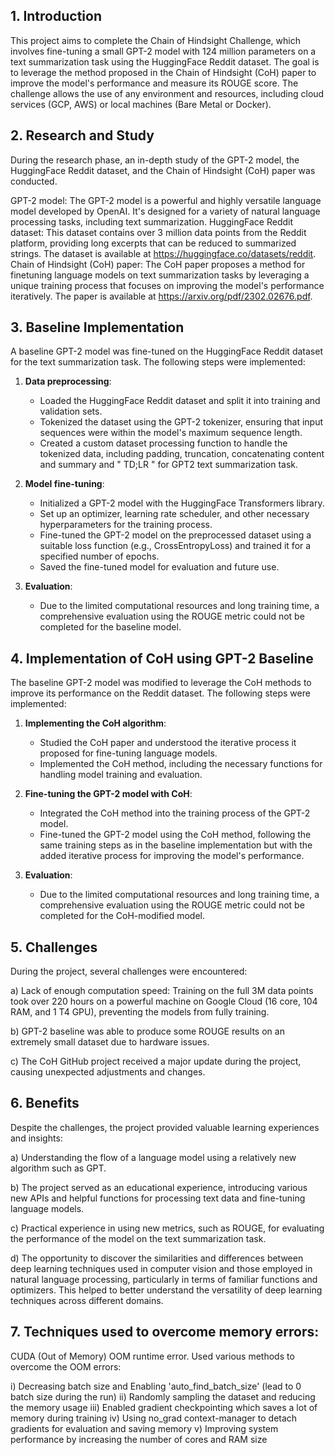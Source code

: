 ## 1. Introduction

This project aims to complete the Chain of Hindsight Challenge, which involves fine-tuning a small GPT-2 model with 124 million parameters on a text summarization task using the HuggingFace Reddit dataset. The goal is to leverage the method proposed in the Chain of Hindsight (CoH) paper to improve the model's performance and measure its ROUGE score. The challenge allows the use of any environment and resources, including cloud services (GCP, AWS) or local machines (Bare Metal or Docker).

## 2. Research and Study

During the research phase, an in-depth study of the GPT-2 model, the HuggingFace Reddit dataset, and the Chain of Hindsight (CoH) paper was conducted.

GPT-2 model: The GPT-2 model is a powerful and highly versatile language model developed by OpenAI. It's designed for a variety of natural language processing tasks, including text summarization.
HuggingFace Reddit dataset: This dataset contains over 3 million data points from the Reddit platform, providing long excerpts that can be reduced to summarized strings. The dataset is available at https://huggingface.co/datasets/reddit.
Chain of Hindsight (CoH) paper: The CoH paper proposes a method for finetuning language models on text summarization tasks by leveraging a unique training process that focuses on improving the model's performance iteratively. The paper is available at https://arxiv.org/pdf/2302.02676.pdf.

## 3. Baseline Implementation

A baseline GPT-2 model was fine-tuned on the HuggingFace Reddit dataset for the text summarization task. The following steps were implemented:

1. **Data preprocessing**:
   - Loaded the HuggingFace Reddit dataset and split it into training and validation sets.
   - Tokenized the dataset using the GPT-2 tokenizer, ensuring that input sequences were within the model's maximum sequence length.
   - Created a custom dataset processing function to handle the tokenized data, including padding, truncation, concatenating content and summary and " TD;LR " for GPT2 text summarization task.

2. **Model fine-tuning**:
   - Initialized a GPT-2 model with the HuggingFace Transformers library.
   - Set up an optimizer, learning rate scheduler, and other necessary hyperparameters for the training process.
   - Fine-tuned the GPT-2 model on the preprocessed dataset using a suitable loss function (e.g., CrossEntropyLoss) and trained it for a specified number of epochs.
   - Saved the fine-tuned model for evaluation and future use.

3. **Evaluation**:
   - Due to the limited computational resources and long training time, a comprehensive evaluation using the ROUGE metric could not be completed for the baseline model.

## 4. Implementation of CoH using GPT-2 Baseline

The baseline GPT-2 model was modified to leverage the CoH methods to improve its performance on the Reddit dataset. The following steps were implemented:

1. **Implementing the CoH algorithm**:
   - Studied the CoH paper and understood the iterative process it proposed for fine-tuning language models.
   - Implemented the CoH method, including the necessary functions for handling model training and evaluation.

2. **Fine-tuning the GPT-2 model with CoH**:
   - Integrated the CoH method into the training process of the GPT-2 model.
   - Fine-tuned the GPT-2 model using the CoH method, following the same training steps as in the baseline implementation but with the added iterative process for improving the model's performance.

3. **Evaluation**:
   - Due to the limited computational resources and long training time, a comprehensive evaluation using the ROUGE metric could not be completed for the CoH-modified model.


## 5. Challenges

During the project, several challenges were encountered:

a) Lack of enough computation speed: Training on the full 3M data points took over 220 hours on a powerful machine on Google Cloud (16 core, 104 RAM, and 1 T4 GPU), preventing the models from fully training.

b) GPT-2 baseline was able to produce some ROUGE results on an extremely small dataset due to hardware issues.

c) The CoH GitHub project received a major update during the project, causing unexpected adjustments and changes.

## 6. Benefits

Despite the challenges, the project provided valuable learning experiences and insights:

a) Understanding the flow of a language model using a relatively new algorithm such as GPT.

b) The project served as an educational experience, introducing various new APIs and helpful functions for processing text data and fine-tuning language models.

c) Practical experience in using new metrics, such as ROUGE, for evaluating the performance of the model on the text summarization task.

d) The opportunity to discover the similarities and differences between deep learning techniques used in computer vision and those employed in natural language processing, particularly in terms of familiar functions and optimizers. This helped to better understand the versatility of deep learning techniques across different domains.

## 7. Techniques used to overcome memory errors:

   CUDA (Out of Memory) OOM runtime error. Used various methods to overcome the OOM errors:
   
   i) Decreasing batch size and Enabling 'auto_find_batch_size' (lead to 0 batch size during the run)
   ii) Randomly sampling the dataset and reducing the memory usage
   iii) Enabled gradient checkpointing which saves a lot of memory during training
   iv) Using no_grad context-manager to detach gradients for evaluation and saving memory
   v) Improving system performance by increasing the number of cores and RAM size
